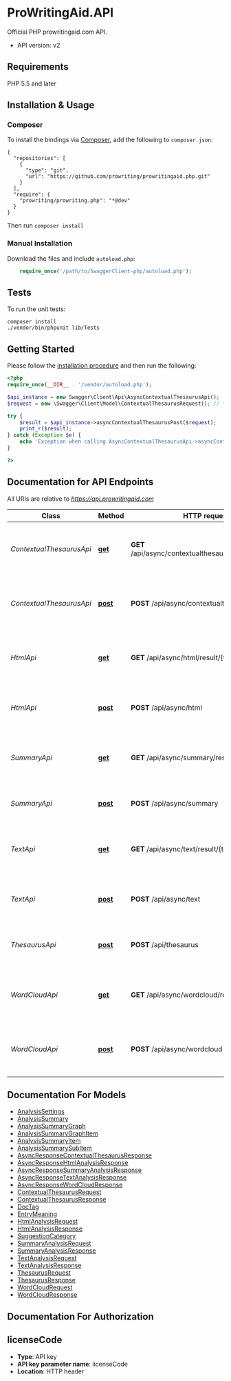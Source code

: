 # ProWritingAid.API

Official PHP prowritingaid.com API.

- API version: v2

## Requirements

PHP 5.5 and later

## Installation & Usage
### Composer

To install the bindings via [Composer](http://getcomposer.org/), add the following to `composer.json`:

```
{
  "repositories": [
    {
      "type": "git",
      "url": "https://github.com/prowriting/prowritingaid.php.git"
    }
  ],
  "require": {
    "prowriting/prowriting.php": "*@dev"
  }
}
```

Then run `composer install`

### Manual Installation

Download the files and include `autoload.php`:

```php
    require_once('/path/to/SwaggerClient-php/autoload.php');
```

## Tests

To run the unit tests:

```
composer install
./vendor/bin/phpunit lib/Tests
```

## Getting Started

Please follow the [installation procedure](#installation--usage) and then run the following:

```php
<?php
require_once(__DIR__ . '/vendor/autoload.php');

$api_instance = new Swagger\Client\Api\AsyncContextualThesaurusApi();
$request = new \Swagger\Client\Model\ContextualThesaurusRequest(); // \Swagger\Client\Model\ContextualThesaurusRequest | 

try {
    $result = $api_instance->asyncContextualThesaurusPost($request);
    print_r($result);
} catch (Exception $e) {
    echo 'Exception when calling AsyncContextualThesaurusApi->asyncContextualThesaurusPost: ', $e->getMessage(), PHP_EOL;
}

?>
```

## Documentation for API Endpoints

All URIs are relative to *https://api.prowritingaid.com*

Class | Method | HTTP request | Description
------------ | ------------- | ------------- | -------------
*ContextualThesaurusApi* | [**get**](docs/Api/ContextualThesaurusApi.md#get) | **GET** /api/async/contextualthesaurus/result/{taskId} | Tries to get the result of a request using the task id of the request
*ContextualThesaurusApi* | [**post**](docs/Api/ContextualThesaurusApi.md#post) | **POST** /api/async/contextualthesaurus | Analyses text and returns contextual thesaurus entries
*HtmlApi* | [**get**](docs/Api/HtmlApi.md#get) | **GET** /api/async/html/result/{taskId} | Tries to get the result of a request using the task id of the request
*HtmlApi* | [**post**](docs/Api/HtmlApi.md#post) | **POST** /api/async/html | Analyses HTML and adds suggestion tags to it
*SummaryApi* | [**get**](docs/Api/SummaryApi.md#get) | **GET** /api/async/summary/result/{taskId} | Tries to get the result of a request using the task id of the request
*SummaryApi* | [**post**](docs/Api/SummaryApi.md#post) | **POST** /api/async/summary | Gets the summary analysis of a document
*TextApi* | [**get**](docs/Api/TextApi.md#get) | **GET** /api/async/text/result/{taskId} | Tries to get the result of a request using the task id of the request
*TextApi* | [**post**](docs/Api/TextApi.md#post) | **POST** /api/async/text | Analyses html and adds suggestions tags to it
*ThesaurusApi* | [**post**](docs/Api/ThesaurusApi.md#post) | **POST** /api/thesaurus | Returns the thesaurus entries for a specific word
*WordCloudApi* | [**get**](docs/Api/WordCloudApi.md#get) | **GET** /api/async/wordcloud/result/{taskId} | Tries to get the result of a request using the task id of the request
*WordCloudApi* | [**post**](docs/Api/WordCloudApi.md#post) | **POST** /api/async/wordcloud | Analyses text and returns a word cloud (as an image)


## Documentation For Models

 - [AnalysisSettings](docs/Model/AnalysisSettings.md)
 - [AnalysisSummary](docs/Model/AnalysisSummary.md)
 - [AnalysisSummaryGraph](docs/Model/AnalysisSummaryGraph.md)
 - [AnalysisSummaryGraphItem](docs/Model/AnalysisSummaryGraphItem.md)
 - [AnalysisSummaryItem](docs/Model/AnalysisSummaryItem.md)
 - [AnalysisSummarySubItem](docs/Model/AnalysisSummarySubItem.md)
 - [AsyncResponseContextualThesaurusResponse](docs/Model/AsyncResponseContextualThesaurusResponse.md)
 - [AsyncResponseHtmlAnalysisResponse](docs/Model/AsyncResponseHtmlAnalysisResponse.md)
 - [AsyncResponseSummaryAnalysisResponse](docs/Model/AsyncResponseSummaryAnalysisResponse.md)
 - [AsyncResponseTextAnalysisResponse](docs/Model/AsyncResponseTextAnalysisResponse.md)
 - [AsyncResponseWordCloudResponse](docs/Model/AsyncResponseWordCloudResponse.md)
 - [ContextualThesaurusRequest](docs/Model/ContextualThesaurusRequest.md)
 - [ContextualThesaurusResponse](docs/Model/ContextualThesaurusResponse.md)
 - [DocTag](docs/Model/DocTag.md)
 - [EntryMeaning](docs/Model/EntryMeaning.md)
 - [HtmlAnalysisRequest](docs/Model/HtmlAnalysisRequest.md)
 - [HtmlAnalysisResponse](docs/Model/HtmlAnalysisResponse.md)
 - [SuggestionCategory](docs/Model/SuggestionCategory.md)
 - [SummaryAnalysisRequest](docs/Model/SummaryAnalysisRequest.md)
 - [SummaryAnalysisResponse](docs/Model/SummaryAnalysisResponse.md)
 - [TextAnalysisRequest](docs/Model/TextAnalysisRequest.md)
 - [TextAnalysisResponse](docs/Model/TextAnalysisResponse.md)
 - [ThesaurusRequest](docs/Model/ThesaurusRequest.md)
 - [ThesaurusResponse](docs/Model/ThesaurusResponse.md)
 - [WordCloudRequest](docs/Model/WordCloudRequest.md)
 - [WordCloudResponse](docs/Model/WordCloudResponse.md)


## Documentation For Authorization


## licenseCode

- **Type**: API key
- **API key parameter name**: licenseCode
- **Location**: HTTP header

